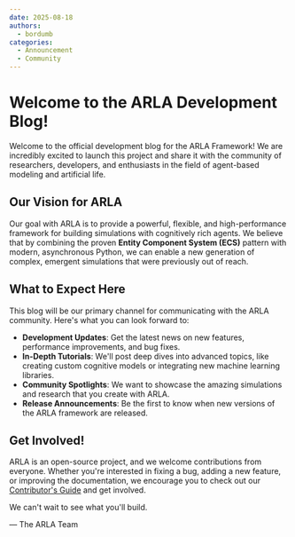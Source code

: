 ```yaml
---
date: 2025-08-18
authors:
  - bordumb
categories:
  - Announcement
  - Community
---
```


# Welcome to the ARLA Development Blog!

Welcome to the official development blog for the ARLA Framework! We are incredibly excited to launch this project and share it with the community of researchers, developers, and enthusiasts in the field of agent-based modeling and artificial life.

## Our Vision for ARLA

Our goal with ARLA is to provide a powerful, flexible, and high-performance framework for building simulations with cognitively rich agents. We believe that by combining the proven **Entity Component System (ECS)** pattern with modern, asynchronous Python, we can enable a new generation of complex, emergent simulations that were previously out of reach.

## What to Expect Here

This blog will be our primary channel for communicating with the ARLA community. Here's what you can look forward to:

- **Development Updates**: Get the latest news on new features, performance improvements, and bug fixes.
- **In-Depth Tutorials**: We'll post deep dives into advanced topics, like creating custom cognitive models or integrating new machine learning libraries.
- **Community Spotlights**: We want to showcase the amazing simulations and research that you create with ARLA.
- **Release Announcements**: Be the first to know when new versions of the ARLA framework are released.

## Get Involved!

ARLA is an open-source project, and we welcome contributions from everyone. Whether you're interested in fixing a bug, adding a new feature, or improving the documentation, we encourage you to check out our [Contributor's Guide](https://renbytes.github.io/arla/contributing/setup/) and get involved.

We can't wait to see what you'll build.

— The ARLA Team
